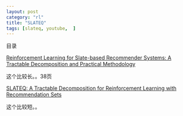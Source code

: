 ```yaml
---
layout: post
category: "rl"
title: "SLATEQ"
tags: [slateq, youtube,  ]
---
```


目录

<!-- TOC -->


<!-- /TOC -->

[Reinforcement Learning for Slate-based Recommender Systems: A Tractable Decomposition and Practical Methodology](https://arxiv.org/pdf/1905.12767.pdf)

这个比较长。。38页

[SLATEQ: A Tractable Decomposition for Reinforcement Learning with Recommendation Sets](https://storage.googleapis.com/pub-tools-public-publication-data/pdf/9f91de1fa0ac351ecb12e4062a37afb896aa1463.pdf)

这个比较短。。
